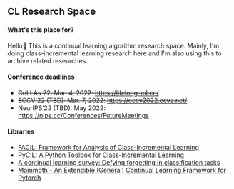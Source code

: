 ## CL Research Space 

#### What's this place for?

Hello👋 This is a continual learning algorithm research space. Mainly, I'm doing class-incremental learning research here and I'm also using this to archive related researches.

#### Conference deadlines

- ~~CoLLAs 22: Mar. 4, 2022: https://lifelong-ml.cc/~~
- ~~ECCV'22 (TBD): Mar. 7, 2022: https://eccv2022.ecva.net/~~
- NeurIPS’22 (TBD): May 2022: https://nips.cc/Conferences/FutureMeetings

#### Libraries

- [FACIL: Framework for Analysis of Class-Incremental Learning](https://github.com/mmasana/FACIL)
- [PyCIL: A Python Toolbox for Class-Incremental Learning](https://github.com/G-U-N/PyCIL)
- [A continual learning survey: Defying forgetting in classification tasks](https://github.com/Mattdl/CLsurvey)
- [Mammoth - An Extendible (General) Continual Learning Framework for Pytorch](https://github.com/aimagelab/mammoth)
